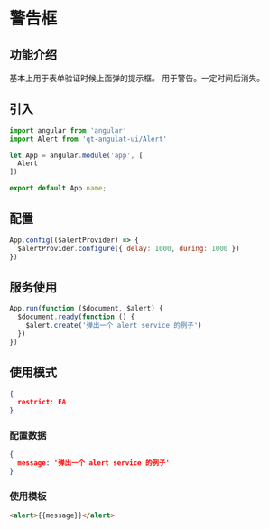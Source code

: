 # 警告框

## 功能介绍

基本上用于表单验证时候上面弹的提示框。
用于警告。一定时间后消失。

## 引入

```javascript
import angular from 'angular'
import Alert from 'qt-angulat-ui/Alert'

let App = angular.module('app', [
  Alert
])

export default App.name;
```

## 配置

```javascript
App.config(($alertProvider) => {
  $alertProvider.configure({ delay: 1000, during: 1000 })
})
```

## 服务使用

```javascript
App.run(function ($document, $alert) {
  $document.ready(function () {
    $alert.create('弹出一个 alert service 的例子')
  })
})
```

## 使用模式

```JSON
{
  restrict: EA
}
```

### 配置数据

```JSON
{
  message: '弹出一个 alert service 的例子'
}
```

### 使用模板

```html
<alert>{{message}}</alert>
```
